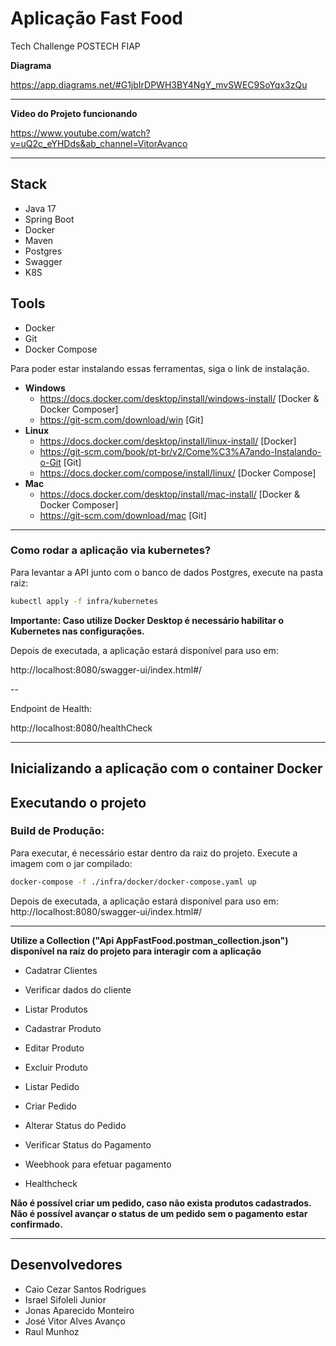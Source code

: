# Aplicação Fast Food
Tech Challenge POSTECH FIAP

**Diagrama**

https://app.diagrams.net/#G1jbIrDPWH3BY4NgY_mvSWEC9SoYqx3zQu

---
**Video do Projeto funcionando**

https://www.youtube.com/watch?v=uQ2c_eYHDds&ab_channel=VitorAvanco

---


## Stack
- Java 17
- Spring Boot
- Docker
- Maven
- Postgres
- Swagger
- K8S
    

## Tools
- Docker 
- Git
- Docker Compose


Para poder estar instalando essas ferramentas, siga o link de instalação.

- **Windows**
   - https://docs.docker.com/desktop/install/windows-install/ [Docker & Docker Composer]
   - https://git-scm.com/download/win [Git]
 - **Linux**
   - https://docs.docker.com/desktop/install/linux-install/ [Docker]
   - https://git-scm.com/book/pt-br/v2/Come%C3%A7ando-Instalando-o-Git [Git]
   - https://docs.docker.com/compose/install/linux/ [Docker Compose]
 - **Mac**
   - https://docs.docker.com/desktop/install/mac-install/ [Docker & Docker Composer]
   - https://git-scm.com/download/mac [Git]

---

### Como rodar a aplicação via kubernetes?

Para levantar a API junto com o banco de dados Postgres, execute na pasta raiz:

```bash
kubectl apply -f infra/kubernetes
```

**Importante: Caso utilize Docker Desktop é necessário habilitar o Kubernetes nas configurações.**

Depois de executada, a aplicação estará disponível para uso em: 

http://localhost:8080/swagger-ui/index.html#/

--

Endpoint de Health: 

http://localhost:8080/healthCheck

---

## Inicializando a aplicação com o container Docker

## Executando o projeto

### Build de Produção:

Para executar, é necessário estar dentro da raiz do projeto.
Execute a imagem com o jar compilado:

```sh
docker-compose -f ./infra/docker/docker-compose.yaml up
```

Depois de executada, a aplicação estará disponível para uso em: http://localhost:8080/swagger-ui/index.html#/

---

**Utilize a Collection ("Api AppFastFood.postman_collection.json") disponível na raíz do projeto para interagir com a aplicação**

- Cadatrar Clientes
- Verificar dados do cliente

- Listar Produtos
- Cadastrar Produto
- Editar Produto
- Excluir Produto

- Listar Pedido
- Criar Pedido
- Alterar Status do Pedido

- Verificar Status do Pagamento
- Weebhook para efetuar pagamento

- Healthcheck


**Não é possível criar um pedido, caso não exista produtos cadastrados.**
**Não é possível avançar o status de um pedido sem o pagamento estar confirmado.**

---

## Desenvolvedores
 - Caio Cezar Santos Rodrigues
 - Israel Sifoleli Junior
 - Jonas Aparecido Monteiro
 - José Vitor Alves Avanço
 - Raul Munhoz
 
